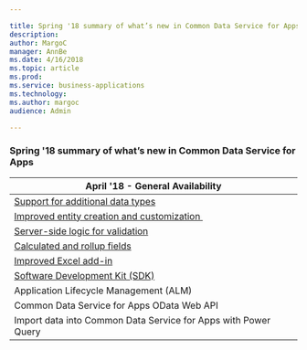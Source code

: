 ```yaml
---

title: Spring '18 summary of what’s new in Common Data Service for Apps
description: 
author: MargoC
manager: AnnBe
ms.date: 4/16/2018
ms.topic: article
ms.prod: 
ms.service: business-applications
ms.technology: 
ms.author: margoc
audience: Admin

---
```

### Spring '18 summary of what’s new in Common Data Service for Apps



| April '18 - General Availability                                          |
|---------------------------------------------------------------------------|
| [Support for additional data types](support-for-additional-data-types.md)   |
| [Improved entity creation and customization ](improved-entity-creation-and-customization.md) |
| [Server-side logic for validation](server-side-logic-for-validation.md)               |
| [Calculated and rollup fields](calculated-and-rollup-fields.md)                   |
| [Improved Excel add-in](improved-excel-add-in.md)                          |
| [Software Development Kit (SDK)](software-development-kit-sdk.md)              |
| Application Lifecycle Management (ALM)                                    |
| Common Data Service for Apps OData Web API                                |
| Import data into Common Data Service for Apps with Power Query            |
